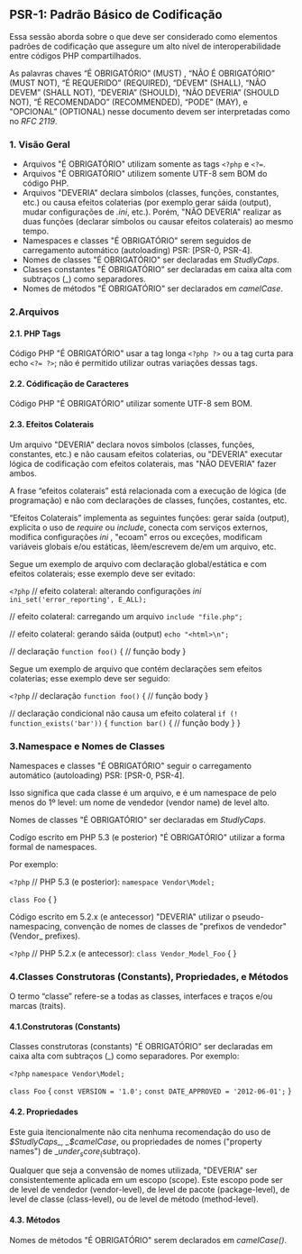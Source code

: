 ## PSR-1: Padrão Básico de Codificação

Essa sessão aborda sobre o que deve ser considerado como elementos padrões de codificação que assegure um alto nível de interoperabilidade entre códigos PHP compartilhados.

As palavras chaves “É OBRIGATÓRIO” (MUST) , “NÃO É OBRIGATÓRIO” (MUST NOT), “É REQUERIDO” (REQUIRED), “DEVEM” (SHALL), “NÃO DEVEM” (SHALL NOT), “DEVERIA” (SHOULD), “NÃO DEVERIA” (SHOULD NOT), “É RECOMENDADO” (RECOMMENDED), “PODE” (MAY), e "OPCIONAL” (OPTIONAL) nesse documento devem ser interpretadas como no _RFC 2119_.

### 1. Visão Geral

* Arquivos "É OBRIGATÓRIO" utilizam somente as tags `<?php` e `<?=`.
* Arquivos "É OBRIGATÓRIO" utilizem somente UTF-8 sem BOM do código PHP.
* Arquivos "DEVERIA" declara símbolos (classes, funções, constantes, etc.) ou causa efeitos colaterias (por exemplo gerar sáida (output), mudar configurações de _.ini_, etc.). Porém, "NÃO DEVERIA" realizar as duas funções (declarar símbolos ou causar efeitos colaterais) ao mesmo tempo.
* Namespaces e classes "É OBRIGATÓRIO" serem seguidos de carregamento automático (autoloading) PSR: [PSR-0, PSR-4].
* Nomes de classes "É OBRIGATÓRIO" ser declaradas em _StudlyCaps_.
* Classes constantes "É OBRIGATÓRIO" ser declaradas em caixa alta com subtraços (_) como separadores.
* Nomes de métodos "É OBRIGATÓRIO" ser declarados em _camelCase_.

### 2.Arquivos

#### 2.1. PHP Tags

Código PHP "É OBRIGATÓRIO" usar a tag longa `<?php ?>` ou a tag curta para echo `<?= ?>`; não é permitido utilizar outras variações dessas tags.

#### 2.2. Códificação de Caracteres

Código PHP "É OBRIGATÓRIO" utilizar somente UTF-8 sem BOM.

#### 2.3. Efeitos Colaterais

Um arquivo "DEVERIA" declara novos símbolos (classes, funções, constantes, etc.) e não causam efeitos colaterias, ou "DEVERIA" executar lógica de codificação com efeitos colaterais, mas "NÃO DEVERIA" fazer ambos.

A frase “efeitos colaterais” está relacionada com a execução de lógica (de programação) e não com declarações de classes, funções, costantes, etc.

“Efeitos Colaterais” implementa as seguintes funções: gerar saída (output), explicita o uso de _require_ ou _include_, conecta com serviços externos, modifica configurações _ini_ , "ecoam" erros ou exceções, modificam variáveis globais e/ou estáticas, lêem/escrevem de/em um arquivo, etc.

Segue um exemplo de arquivo com declaração global/estática e com efeitos colaterais; esse exemplo deve ser evitado:

`<?php`
// efeito colateral: alterando configurações _ini_
`ini_set('error_reporting', E_ALL);`

// efeito colateral: carregando um arquivo
`include "file.php";`

// efeito colateral: gerando sáida (output)
`echo "<html>\n";`

// declaração
`function foo()`
{
    // função body
}

Segue um exemplo de arquivo que contém declarações sem efeitos colaterias; esse exemplo deve ser seguido:

`<?php`
// declaração
`function foo()`
{
    // função body
}

// declaração condicional não causa um efeito colateral
`if (! function_exists('bar'))` {
    `function bar()`
    {
        // função body
    }
}

### 3.Namespace e Nomes de Classes

Namespaces e classes "É OBRIGATÓRIO" seguir o carregamento automático (autoloading) PSR: [PSR-0, PSR-4].

Isso significa que cada classe é um arquivo, e é um namespace de pelo menos do 1º level: um nome de vendedor (vendor name) de level alto.

Nomes de classes "É OBRIGATÓRIO" ser declaradas em _StudlyCaps_.

Codígo escrito em PHP 5.3 (e posterior) "É OBRIGATÓRIO" utilizar a forma formal de namespaces.

Por exemplo:

`<?php`
// PHP 5.3 (e posterior):
`namespace Vendor\Model;`

`class Foo`
{
}

Código escrito em 5.2.x (e antecessor) "DEVERIA" utilizar o pseudo-namespacing, convenção de nomes de classes de "prefixos de vendedor" (Vendor_ prefixes).

`<?php`
// PHP 5.2.x (e antecessor):
`class Vendor_Model_Foo`
{
}

### 4.Classes Construtoras (Constants), Propriedades, e Métodos

O termo “classe” refere-se a todas as classes, interfaces e traços e/ou marcas (traits).

#### 4.1.Construtoras (Constants)

Classes construtoras (constants) "É OBRIGATÓRIO" ser declaradas em caixa alta com subtraços (_) como separadores. Por exemplo:

`<?php`
`namespace Vendor\Model;`

`class Foo`
{
    `const VERSION = '1.0';`
    `const DATE_APPROVED = '2012-06-01';`
}

#### 4.2. Propriedades

Este guia itencionalmente não cita nenhuma recomendação do uso de _$StudlyCaps_, _$camelCase_, ou propriedades de nomes ("property names") de _$under_score_ ($subtraço).

Qualquer que seja a convensão de nomes utilizada, "DEVERIA" ser 
consistentemente aplicada em um escopo (scope). Este escopo pode ser de level de vendedor (vendor-level), de level de pacote (package-level), de level de classe (class-level), ou de level de método (method-level).

#### 4.3. Métodos
Nomes de métodos "É OBRIGATÓRIO" serem declarados em _camelCase()_.